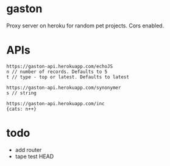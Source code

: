 # gaston
Proxy server on heroku for random pet projects. Cors enabled.

# APIs
```
https://gaston-api.herokuapp.com/echoJS
n // number of records. Defaults to 5
t // type - top or latest. Defaults to latest

https://gaston-api.herokuapp.com/synonymer
s // string

https://gaston-api.herokuapp.com/inc
{cats: n++}
```

# todo
- add router
- tape test HEAD
